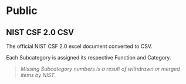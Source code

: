 # Public

## NIST CSF 2.0 CSV

The official NIST CSF 2.0 excel document converted to CSV.  

Each Subcategory is assigned its respective Function and Category.

> *Missing Subcategory numbers is a result of withdrawn or merged items by NIST.*
